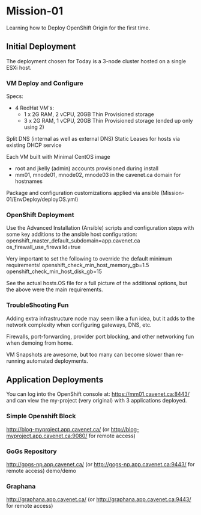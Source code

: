 # Mission-01

Learning how to Deploy OpenShift Origin for the first time.

## Initial Deployment

The deployment chosen for Today is a 3-node cluster hosted on a single ESXi host.

### VM Deploy and Configure

Specs:
 - 4 RedHat VM's:
   - 1 x 2G RAM, 2 vCPU, 20GB Thin Provisioned storage
   - 3 x 2G RAM, 1 vCPU, 20GB Thin Provisioned storage (ended up only using 2)

Split DNS (internal as well as external DNS)
Static Leases for hosts via existing DHCP service

Each VM built with Minimal CentOS image
 - root and jkelly (admin) accounts provisioned during install
 - mm01, mnode01, mnode02, mnode03 in the cavenet.ca domain for hostnames

Package and configuration customizations applied via ansible (Mission-01/EnvDeploy/deployOS.yml)

### OpenShift Deployment

Use the Advanced Installation (Ansible) scripts and configuration steps with some key additions to the ansible host configuration:
openshift_master_default_subdomain=app.cavenet.ca
os_firewall_use_firewalld=true

Very important to set the following to override the default minimum requirements!
openshift_check_min_host_memory_gb=1.5
openshift_check_min_host_disk_gb=15

See the actual hosts.OS file for a full picture of the additional options, but the above were the main requirements.

### TroubleShooting Fun
Adding extra infrastructure node may seem like a fun idea, but it adds to the network complexity when configuring gateways, DNS, etc.

Firewalls, port-forwarding, provider port blocking, and other networking fun when demoing from home.

VM Snapshots are awesome, but too many can become slower than re-running automated deployments.

## Application Deployments

You can log into the OpenShift console at: https://mm01.cavenet.ca:8443/ and can view the my-project (very original) with 3 applications deployed.

### Simple Openshift Block
http://blog-myproject.app.cavenet.ca/ (or http://blog-myproject.app.cavenet.ca:9080/ for remote access)

### GoGs Repository
http://gogs-np.app.cavenet.ca/ (or http://gogs-np.app.cavenet.ca:9443/ for remote access)
demo/demo

### Graphana
http://graphana.app.cavenet.ca/ (or http://graphana.app.cavenet.ca:9443/ for remote access)
